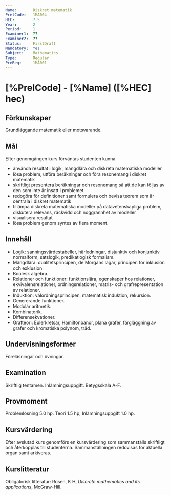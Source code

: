 ```yaml
---
Name:       Diskret matematik
PrelCode:   1MA004
HEC:        7.5
Year:       2
Period:     1
Examiner1:  ??    
Examiner2:  ??
Status:     FirstDraft
Mandatory:  Yes
Subject:    Mathematics
Type:       Regular
PreReq:     1MA001  
---
```


# [%PrelCode] - [%Name] ([%HEC] hec)

## Förkunskaper

Grundläggande matematik eller motsvarande. 

## Mål

Efter genomgången kurs förväntas studenten kunna

- använda resultat i logik, mängdlära och diskreta matematiska modeller
- lösa problem, utföra beräkningar och föra resonemang i diskret matematik
- skriftligt presentera beräkningar och resonemang så att de kan följas av den som inte är insatt i problemet
- redogöra för definitioner samt formulera och bevisa teorem som är centrala i diskret matematik
- tillämpa diskreta matematiska modeller på datavetenskapliga problem, diskutera relevans, räckvidd och noggrannhet av modeller
- visualisera resultat
- lösa problem genom syntes av flera moment. 

## Innehåll

- Logik: sanningsvärdestabeller, härledningar, disjunktiv och konjunktiv normalform, satslogik, predikatlogisk formalism.
- Mängdlära: dualitetsprincipen, de Morgans lagar, principen för inklusion och exklusion.
- Boolesk algebra. 
- Relationer och funktioner: funktionslära, egenskaper hos relationer, ekvivalensrelationer, ordningsrelationer, matris- och grafrepresentation av relationer.
- Induktion: välordningsprincipen, matematisk induktion, rekursion.
- Genererande funktioner.
- Modulär aritmetik. 
- Kombinatorik.
- Differensekvationer.
- Grafteori: Eulerkretsar, Hamiltonbanor, plana grafer, färgläggning av grafer och kromatiska polynom, träd.

## Undervisningsformer

Föreläsningar och övningar. 

## Examination

Skriftlig tentamen. Inlämningsuppgift. Betygsskala A-F.

## Provmoment

Problemlösning 5.0 hp. Teori 1.5 hp, Inlämningsuppgift 1.0 hp. 

## Kursvärdering

Efter avslutad kurs genomförs en kursvärdering som sammanställs skriftligt och återkopplas till studenterna. Sammanställningen redovisas för aktuella organ samt arkiveras.

## Kurslitteratur

Obligatorisk litteratur:
Rosen, K H, *Discrete mathematics and its applications*, McGraw-Hill. 
